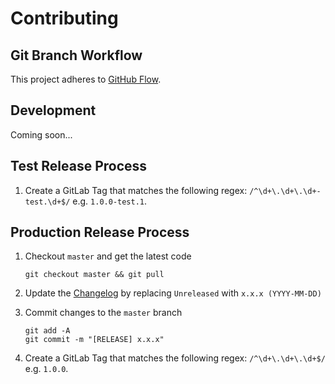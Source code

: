 # Contributing

## Git Branch Workflow

This project adheres to [GitHub Flow](https://guides.github.com/introduction/flow/).

## Development

Coming soon...

## Test Release Process

1. Create a GitLab Tag that matches the following regex: `/^\d+\.\d+\.\d+-test.\d+$/` e.g. `1.0.0-test.1`.

## Production Release Process

1. Checkout `master` and get the latest code

   ```
   git checkout master && git pull
   ```

1. Update the [Changelog](./CHANGELOG.md) by replacing `Unreleased` with `x.x.x (YYYY-MM-DD)`

1. Commit changes to the `master` branch

   ```
   git add -A
   git commit -m "[RELEASE] x.x.x"
   ```

1. Create a GitLab Tag that matches the following regex: `/^\d+\.\d+\.\d+$/` e.g. `1.0.0`.
